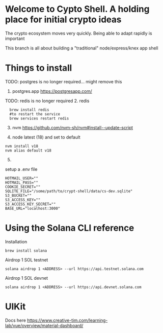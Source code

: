 # Welcome to Cypto Shell. A holding place for initial crypto ideas

The crypto ecosystem moves very quickly. Being able to adapt rapidly is important

This branch is all about building a "traditional" node/express/knex app shell


# Things to install
TODO: postgres is no longer required... might remove this
1. postgres.app https://postgresapp.com/ 

  TODO: redis is no longer required
2. redis
```
  brew install redis
  #to restart the service
  brew services restart redis
```

3. nvm
https://github.com/nvm-sh/nvm#install--update-script

4. node latest (18) and set to default
```
nvm install v18
nvm alias default v18
```

5.
setup a .env file
```
HOTMAIL_USER=""
HOTMAIL_PASS=""
COOKIE_SECRET=""
SQLITE_FILE="/some/path/to/crypt-shell/data/cs-dev.sqlite"
S3_BUCKET=""
S3_ACCESS_KEY=""
S3_ACCESS_KEY_SECRET=""
BASE_URL="localhost:3000"
```

# Using the Solana CLI reference

Installation
```
brew install solana
```

Airdrop 1 SOL testnet
```
solana airdrop 1 <ADDRESS> --url https://api.testnet.solana.com
```

Airdrop 1 SOL devnet
```
solana airdrop 1 <ADDRESS> --url https://api.devnet.solana.com
```

# UIKit
Docs here https://www.creative-tim.com/learning-lab/vue/overview/material-dashboard/

